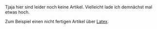 Tjaja hier sind leider noch keine Artikel. Vielleicht lade ich demnächst mal etwas hoch.

Zum Beispiel einen nicht fertigen Artikel über [Latex](https://justaehle.github.io/website/blog/latex).
